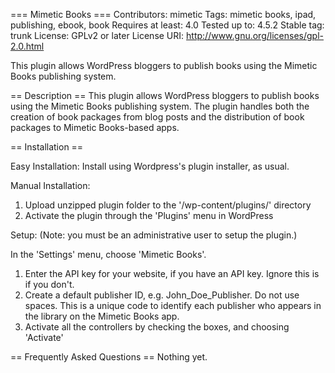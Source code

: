 === Mimetic Books ===
Contributors: mimetic
Tags: mimetic books, ipad, publishing, ebook, book
Requires at least: 4.0
Tested up to: 4.5.2
Stable tag: trunk
License: GPLv2 or later
License URI: http://www.gnu.org/licenses/gpl-2.0.html

This plugin allows WordPress bloggers to publish books using the Mimetic Books publishing system.

== Description ==
This plugin allows WordPress bloggers to publish books using the Mimetic Books publishing system. The plugin handles both the creation of book packages from blog posts and the distribution of book packages to Mimetic Books-based apps.

== Installation ==

Easy Installation:
Install using Wordpress's plugin installer, as usual.

Manual Installation:
1. Upload unzipped plugin folder to the '/wp-content/plugins/' directory
2. Activate the plugin through the 'Plugins' menu in WordPress

Setup:
(Note: you must be an administrative user to setup the plugin.)

In the 'Settings' menu, choose 'Mimetic Books'.
1. Enter the API key for your website, if you have an API key. Ignore this is if you don't.
2. Create a default publisher ID, e.g. John_Doe_Publisher. Do not use spaces. This is a unique code to identify each publisher who appears in the library on the Mimetic Books app.
3. Activate all the controllers by checking the boxes, and choosing 'Activate'


== Frequently Asked Questions ==
Nothing yet.

